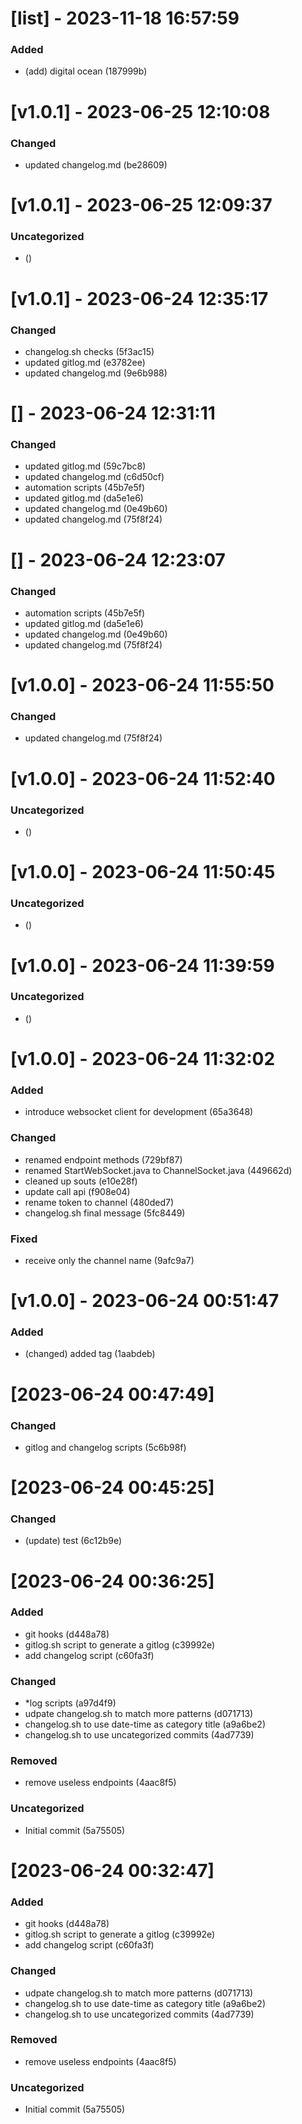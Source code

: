 # [list] - 2023-11-18 16:57:59

### Added

- (add) digital ocean (187999b)

# [v1.0.1] - 2023-06-25 12:10:08

### Changed

-  updated changelog.md (be28609)

# [v1.0.1] - 2023-06-25 12:09:37

### Uncategorized

-  ()

# [v1.0.1] - 2023-06-24 12:35:17

### Changed

-  changelog.sh checks (5f3ac15)
-  updated gitlog.md (e3782ee)
-  updated changelog.md (9e6b988)

# [] - 2023-06-24 12:31:11

### Changed

-  updated gitlog.md (59c7bc8)
-  updated changelog.md (c6d50cf)
-  automation scripts (45b7e5f)
-  updated gitlog.md (da5e1e6)
-  updated changelog.md (0e49b60)
-  updated changelog.md (75f8f24)

# [] - 2023-06-24 12:23:07

### Changed

-  automation scripts (45b7e5f)
-  updated gitlog.md (da5e1e6)
-  updated changelog.md (0e49b60)
-  updated changelog.md (75f8f24)

# [v1.0.0] - 2023-06-24 11:55:50

### Changed

-  updated changelog.md (75f8f24)

# [v1.0.0] - 2023-06-24 11:52:40

### Uncategorized

-  ()

# [v1.0.0] - 2023-06-24 11:50:45

### Uncategorized

-  ()

# [v1.0.0] - 2023-06-24 11:39:59

### Uncategorized

-  ()

# [v1.0.0] - 2023-06-24 11:32:02

### Added

-  introduce websocket client for development (65a3648)

### Changed

-  renamed endpoint methods (729bf87)
-  renamed StartWebSocket.java to ChannelSocket.java (449662d)
-  cleaned up souts (e10e28f)
-  update call api (f908e04)
-  rename token to channel (480ded7)
-  changelog.sh final message (5fc8449)

### Fixed

-  receive only the channel name (9afc9a7)

# [v1.0.0] - 2023-06-24 00:51:47

### Added

- (changed) added tag (1aabdeb)

# [2023-06-24 00:47:49]

### Changed

-  gitlog and changelog scripts (5c6b98f)

# [2023-06-24 00:45:25]

### Changed

- (update) test (6c12b9e)

# [2023-06-24 00:36:25]

### Added

-  git hooks (d448a78)
-  gitlog.sh script to generate a gitlog (c39992e)
- add changelog script (c60fa3f)

### Changed

-  *log scripts (a97d4f9)
- udpate changelog.sh to match more patterns (d071713)
-  changelog.sh to use date-time as category title (a9a6be2)
-  changelog.sh to use uncategorized commits (4ad7739)

### Removed

- remove useless endpoints (4aac8f5)

### Uncategorized

- Initial commit (5a75505)

# [2023-06-24 00:32:47]

### Added

-  git hooks (d448a78)
-  gitlog.sh script to generate a gitlog (c39992e)
- add changelog script (c60fa3f)
### Changed

- udpate changelog.sh to match more patterns (d071713)
-  changelog.sh to use date-time as category title (a9a6be2)
-  changelog.sh to use uncategorized commits (4ad7739)
### Removed

- remove useless endpoints (4aac8f5)
### Uncategorized

- Initial commit (5a75505)
